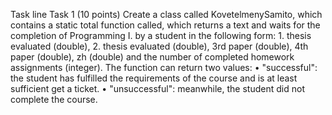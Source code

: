 Task line
Task 1 (10 points)
Create a class called KovetelmenySamito, which contains a static total
function called, which returns a text and waits for the completion of Programming I. by a student
in the following form: 1. thesis evaluated (double), 2. thesis evaluated (double),
3rd paper (double), 4th paper (double), zh (double)
and the number of completed homework assignments (integer).
The function can return two values:
• "successful": the student has fulfilled the requirements of the course and is at least sufficient
get a ticket.
• "unsuccessful": meanwhile, the student did not complete the course.
